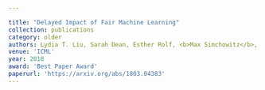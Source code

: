 ```yaml
---

title: "Delayed Impact of Fair Machine Learning"
collection: publications
category: older
authors: Lydia T. Liu, Sarah Dean, Esther Rolf, <b>Max Simchowitz</b>, Moritz Hardt 
venue: 'ICML'
year: 2018
award: 'Best Paper Award'
paperurl: 'https://arxiv.org/abs/1803.04383'
---
```






<!--The contents above will be part of a list of publications, if the user clicks the link for the publication than the contents of section will be rendered as a full page, allowing you to provide more information about the paper for the reader. When publications are displayed as a single page, the contents of the above "citation" field will automatically be included below this section in a smaller font.-->
